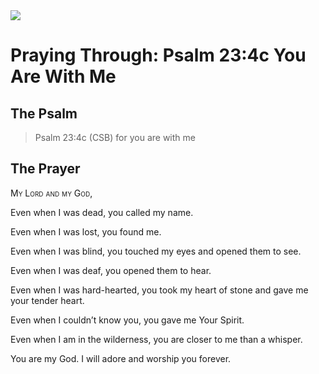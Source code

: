 <img class="intro-right" src="/images/art-paris-psalter.jpg">

# Praying Through: Psalm 23:4c You Are With Me

## The Psalm

>Psalm 23:4c (CSB)   for you are with me

## The Prayer

<div style='font-variant: small-caps;'>
My Lord and my God,
</div>

Even when I was dead,
  you called my name.

Even when I was lost,
  you found me.

Even when I was blind,
  you touched my eyes
  and opened them to see.

Even when I was deaf,
  you opened them to hear.

Even when I was hard-hearted,
  you took my heart of stone
  and gave me your tender heart.

Even when I couldn’t know you,
  you gave me Your Spirit.

Even when I am in the wilderness,
  you are closer to me than a whisper.

You are my God. I will adore
and worship you forever.
